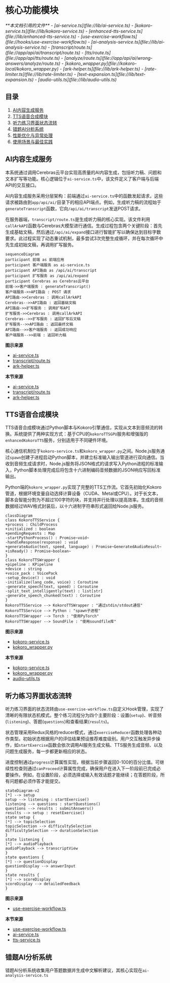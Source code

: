 
# 核心功能模块

<cite>
**本文档引用的文件**
- [ai-service.ts](file://lib/ai-service.ts)
- [kokoro-service.ts](file://lib/kokoro-service.ts)
- [enhanced-tts-service.ts](file://lib/enhanced-tts-service.ts)
- [use-exercise-workflow.ts](file://hooks/use-exercise-workflow.ts)
- [ai-analysis-service.ts](file://lib/ai-analysis-service.ts)
- [transcript/route.ts](file://app/api/ai/transcript/route.ts)
- [tts/route.ts](file://app/api/tts/route.ts)
- [analyze/route.ts](file://app/api/ai/wrong-answers/analyze/route.ts)
- [kokoro_wrapper.py](file://kokoro-local/kokoro_wrapper.py)
- [ark-helper.ts](file://lib/ark-helper.ts)
- [rate-limiter.ts](file://lib/rate-limiter.ts)
- [text-expansion.ts](file://lib/text-expansion.ts)
- [audio-utils.ts](file://lib/audio-utils.ts)
</cite>

## 目录
1. [AI内容生成服务](#ai内容生成服务)
2. [TTS语音合成模块](#tts语音合成模块)
3. [听力练习界面状态流转](#听力练习界面状态流转)
4. [错题AI分析系统](#错题ai分析系统)
5. [性能优化与异常处理](#性能优化与异常处理)
6. [使用场景与最佳实践](#使用场景与最佳实践)

## AI内容生成服务

本系统通过调用Cerebras云平台实现高质量的AI内容生成，包括听力稿、问题和文本扩写等功能。核心逻辑位于`ai-service.ts`中，该文件定义了客户端与后端API的交互接口。

AI内容生成服务采用分层架构：前端通过`ai-service.ts`中的函数发起请求，这些请求被路由到`app/api/ai/`目录下的相应API端点。例如，生成听力稿的流程始于`generateTranscript`函数，它向`/api/ai/transcript`发送POST请求。

在服务器端，`transcript/route.ts`是生成听力稿的核心实现。该文件利用`callArkAPI`函数与Cerebras大模型进行通信。生成过程包含两个关键阶段：首先生成基础文稿，然后通过`/api/ai/expand`接口进行智能扩写以确保达到目标字数要求。此过程实现了动态重试机制，最多尝试3次完整生成循环，并在每次循环中先生成初始文稿，再调用扩写服务。

```mermaid
sequenceDiagram
participant 前端 as 前端应用
participant 客户端服务 as ai-service.ts
participant API路由 as /api/ai/transcript
participant 扩写服务 as /api/ai/expand
participant Cerebras as Cerebras云平台
前端->>客户端服务 : generateTranscript()
客户端服务->>API路由 : POST 请求
API路由->>Cerebras : 调用callArkAPI
Cerebras-->>API路由 : 返回基础文稿
API路由->>扩写服务 : 调用扩写API
扩写服务->>Cerebras : 调用callArkAPI
Cerebras-->>扩写服务 : 返回扩写后文稿
扩写服务-->>API路由 : 返回最终文稿
API路由-->>客户端服务 : 返回成功响应
客户端服务-->>前端 : 返回听力稿
```

**图示来源**
- [ai-service.ts](file://lib/ai-service.ts)
- [transcript/route.ts](file://app/api/ai/transcript/route.ts)
- [ark-helper.ts](file://lib/ark-helper.ts)

**本节来源**
- [ai-service.ts](file://lib/ai-service.ts#L0-L113)
- [transcript/route.ts](file://app/api/ai/transcript/route.ts#L0-L188)
- [ark-helper.ts](file://lib/ark-helper.ts#L0-L233)

## TTS语音合成模块

TTS语音合成模块通过Python脚本与Kokoro引擎通信，实现从文本到音频流的转换。系统提供了两种实现方式：基于CPU的`kokoroTTSGPU`服务和增强版的`enhancedKokoroTTS`服务，分别适用于不同硬件环境。

核心通信机制位于`kokoro-service.ts`和`kokoro_wrapper.py`之间。Node.js服务通过`spawn`创建子进程启动Python脚本，并建立标准输入输出管道进行双向通信。当收到音频生成请求时，Node.js服务将JSON格式的请求写入Python进程的标准输入，Python脚本处理完成后将包含十六进制编码音频数据的JSON响应写回标准输出。

Python端的`kokoro_wrapper.py`实现了完整的TTS工作流。它首先初始化Kokoro管道，根据环境变量自动选择计算设备（CUDA、Metal或CPU）。对于长文本，脚本会智能分割为不超过100字符的块，并支持并行处理以提高效率。生成的音频数据经过WAV格式封装后，以十六进制字符串形式返回给Node.js服务。

```mermaid
classDiagram
class KokoroTTSService {
+process : ChildProcess
+initialized : boolean
+pendingRequests : Map
-startPythonProcess() : Promise~void~
-handleResponse(response) : void
+generateAudio(text, speed, language) : Promise~GeneratedAudioResult~
+isReady() : Promise~boolean~
}
class KokoroTTSWrapper {
+pipeline : KPipeline
+device : string
+voice_pack : VoicePack
-setup_device() : void
-initialize(lang_code, voice) : Coroutine
-generate_speech(text, speed) : Coroutine
-split_text_intelligently(text) : list[str]
-generate_speech_chunked(text) : Coroutine
}
KokoroTTSService --> KokoroTTSWrapper : "通过stdin/stdout通信"
KokoroTTSService --> Python : "spawn子进程"
KokoroTTSWrapper --> Torch : "使用PyTorch"
KokoroTTSWrapper --> SoundFile : "使用soundfile库"
```

**图示来源**
- [kokoro-service.ts](file://lib/kokoro-service.ts)
- [kokoro_wrapper.py](file://kokoro-local/kokoro_wrapper.py)

**本节来源**
- [kokoro-service.ts](file://lib/kokoro-service.ts#L0-L583)
- [kokoro_wrapper.py](file://kokoro-local/kokoro_wrapper.py#L0-L587)
- [audio-utils.ts](file://lib/audio-utils.ts#L0-L265)

## 听力练习界面状态流转

听力练习界面的状态流转由`use-exercise-workflow.ts`自定义Hook管理，实现了清晰的有限状态机模式。整个练习流程分为四个主要阶段：设置(`setup`)、听音频(`listening`)、答题(`questions`)和查看结果(`results`)。

状态管理采用Redux风格的reducer模式，通过`exerciseReducer`函数处理各种动作类型。初始状态根据用户的评估结果预设推荐难度级别。用户交互触发异步操作，如`startExercise`函数会依次调用AI服务生成文稿、TTS服务生成音频、以及问题生成服务，每一步都更新相应的状态。

进度控制通过`progress`计算属性实现，根据当前步骤返回0-100的百分比值。可继续性检查则通过`canProceed`计算属性完成，确保用户在进入下一阶段前已完成必要操作。例如，在设置阶段，必须选择或输入有效话题才能继续；在答题阶段，所有问题都必须作答才能提交。

```mermaid
stateDiagram-v2
[*] --> setup
setup --> listening : startExercise()
listening --> questions : startQuestions()
questions --> results : submitAnswers()
results --> setup : resetExercise()
state setup {
[*] --> topicSelection
topicSelection --> difficultySelection
difficultySelection --> durationSelection
}
state listening {
[*] --> audioPlayback
audioPlayback --> transcriptView
}
state questions {
[*] --> questionDisplay
questionDisplay --> answerInput
}
state results {
[*] --> scoreDisplay
scoreDisplay --> detailedFeedback
}
```

**图示来源**
- [use-exercise-workflow.ts](file://hooks/use-exercise-workflow.ts)

**本节来源**
- [use-exercise-workflow.ts](file://hooks/use-exercise-workflow.ts#L0-L358)
- [ai-service.ts](file://lib/ai-service.ts#L0-L113)
- [tts-service.ts](file://lib/tts-service.ts)

## 错题AI分析系统

错题AI分析系统收集用户答题数据并生成中文解析建议，其核心实现在`ai-analysis-service.ts`
